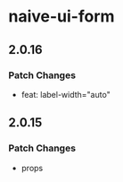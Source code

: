 # naive-ui-form

## 2.0.16

### Patch Changes

- feat: label-width="auto"

## 2.0.15

### Patch Changes

- props
